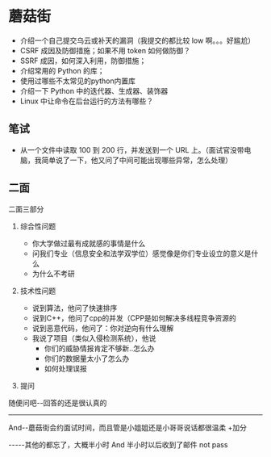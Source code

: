 # 蘑菇街

- 介绍一个自己提交乌云或补天的漏洞（我提交的都比较 low 啊。。。好尴尬）
- CSRF 成因及防御措施；如果不用 token 如何做防御？
- SSRF 成因，如何深入利用，防御措施；
- 介绍常用的 Python 的库；
- 使用过哪些不太常见的python内置库
- 介绍一下 Python 中的迭代器、生成器、装饰器
- Linux 中让命令在后台运行的方法有哪些？

## 笔试

- 从一个文件中读取 100 到 200 行，并发送到一个 URL 上。（面试官没带电脑，我简单说了一下，他又问了中间可能出现哪些异常，怎么处理）

## 二面

二面三部分

1. 综合性问题
    - 你大学做过最有成就感的事情是什么
    - 问我们专业（信息安全和法学双学位）感觉像是你们专业设立的意义是什么
    - 为什么不考研

2. 技术性问题
    - 说到算法，他问了快速排序
    - 说到C++，他问了cpp的并发（CPP是如何解决多线程竞争资源的
    - 说到恶意代码，他问了：你对逆向有什么理解
    - 我说了项目（类似入侵检测系统），他说
        - 你们的威胁情报肯定不够新..怎么办
        - 你们的数据量太小了怎么办
        - 如何处理误报

3. 提问

随便问吧--回答的还是很认真的

---

And--蘑菇街会约面试时间，而且管是小姐姐还是小哥哥说话都很温柔 +加分

-----其他的都忘了，大概半小时  And 半小时以后收到了邮件 not pass
